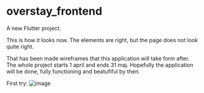 # overstay_frontend

A new Flutter project.

This is how it looks now. The elements are right, but the page does not look quite right. 

That has been made wireframes that this application will take form after. The whole project starts 1 april and ends 31 maj.
Hopefully the application will be done, fully functioning and beatufiful by then.

First try: 
![image](https://github.com/user-attachments/assets/eb1b1391-79f6-4b54-86ea-a4b9ec1832e4)
